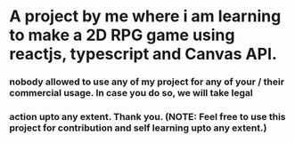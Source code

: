 # A project by me where i am learning to make a 2D RPG game using reactjs, typescript and Canvas API. 
### nobody allowed to use any of my project for any of your / their commercial usage. In case you do so, we will take legal
### action upto any extent. Thank you. (NOTE: Feel free to use this project for contribution and self learning upto any extent.)